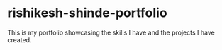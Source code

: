 # rishikesh-shinde-portfolio
This is my portfolio showcasing the skills I have and the projects I have created.
